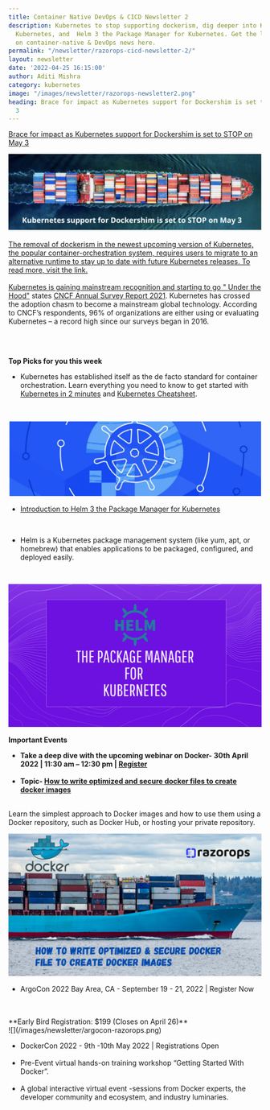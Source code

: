 ```yaml
---
title: Container Native DevOps & CICD Newsletter 2 
description: Kubernetes to stop supporting dockerism, dig deeper into Kubernetes with
  Kubernetes, and  Helm 3 the Package Manager for Kubernetes. Get the latest updates
  on container-native & DevOps news here.
permalink: "/newsletter/razorops-cicd-newsletter-2/"
layout: newsletter
date: '2022-04-25 16:15:00'
author: Aditi Mishra
category: kubernetes
image: "/images/newsletter/razorops-newsletter2.png"
heading: Brace for impact as Kubernetes support for Dockershim is set to STOP on May
  3
---
```


[Brace for impact as Kubernetes support for Dockershim is set to STOP on May 3](https://kubernetes.io/docs/tasks/administer-cluster/migrating-from-dockershim/)
<br>


![](/images/newsletter/kubernetes-dockers-newsletter.png)
<br>
<br>
[The removal of dockerism in the newest upcoming version of Kubernetes, the popular container-orchestration system, requires users to migrate to an alternative runtime to stay up to date with future Kubernetes releases. To read more, visit the link.](https://kubernetes.io/docs/tasks/administer-cluster/migrating-from-dockershim/)
<br>
<br>
[Kubernetes is gaining mainstream recognition and starting to go " Under the Hood"](https://www.cncf.io/reports/cncf-annual-survey-2021/) states [CNCF Annual Survey Report 2021](https://www.cncf.io/reports/cncf-annual-survey-2021/). Kubernetes has crossed the adoption chasm to become a mainstream global technology. According to CNCF’s respondents, 96% of organizations are either using or evaluating Kubernetes – a record high since our surveys began in 2016.

<br>
<br>

**Top Picks for you this week**

* Kubernetes has established itself as the de facto standard for container orchestration. Learn everything you need to know to get started with [Kubernetes in 2 minutes](https://bit.ly/3rJyWZL) and [Kubernetes Cheatsheet](https://bit.ly/36Bifbm).
<br>

![](/images/newsletter/kubernetes-DO.png)
<br>

* [Introduction to Helm 3 the Package Manager for Kubernetes](https://bit.ly/37y3x5E) 
<br>

* Helm is a Kubernetes package management system (like yum, apt, or homebrew) that enables applications to be packaged, configured, and deployed easily.
<br>

![](/images/newsletter/package-manager-for-kubernetes.png)
<br>

**Important Events**

<ul>
  <li>
     <b>Take a deep dive with the upcoming webinar on Docker- 30th April 2022 | 11:30 am – 12:30 pm | <a href="https://bit.ly/3vwmeOW">Register</a></b>
  </li>
  <br>
  <li>
    <b>Topic- <a href="https://bit.ly/3vwmeOW">How to write optimized and secure docker files to create docker images</a></b>
  </li>
</ul>  


<br>
Learn the simplest approach to Docker images and how to use them using a Docker repository, such as Docker Hub, or hosting your private repository.

![](/images/newsletter/Webinar-dockersnew.png)
<br>

* ArgoCon 2022 Bay Area, CA - September 19 - 21, 2022 | Register Now
<br>
<br>
**Early Bird Registration: $199 (Closes on April 26)**
<br>
![](/images/newsletter/argocon-razorops.png)

<ul>
  <li>DockerCon 2022 - 9th -10th May 2022 | Registrations Open </li>
  <br>
  <li>Pre-Event virtual hands-on training workshop “Getting Started With Docker”.</li>
  <br>
  <li>A global interactive virtual event -sessions from Docker experts, the developer community and ecosystem, and industry luminaries.</li>
</ul>

<br>
<br>
<br>
